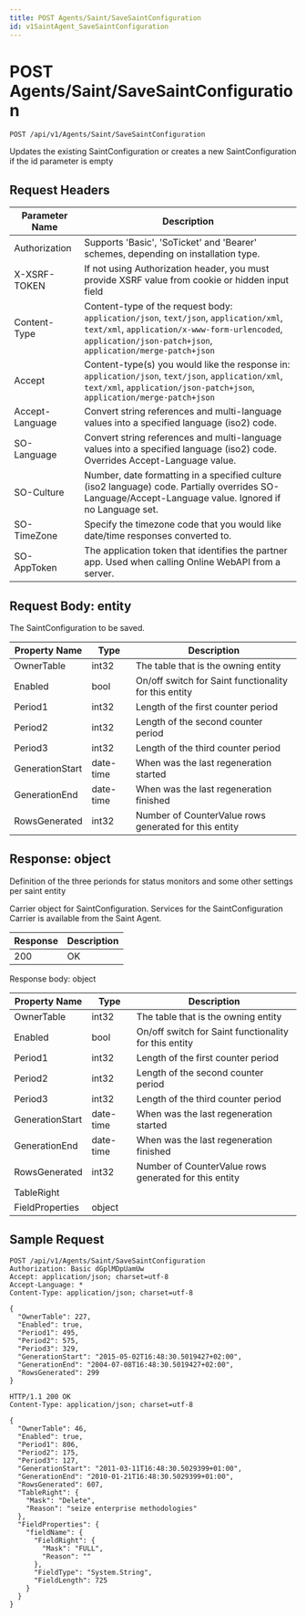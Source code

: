 ```yaml
---
title: POST Agents/Saint/SaveSaintConfiguration
id: v1SaintAgent_SaveSaintConfiguration
---
```


# POST Agents/Saint/SaveSaintConfiguration

```http
POST /api/v1/Agents/Saint/SaveSaintConfiguration
```

Updates the existing SaintConfiguration or creates a new SaintConfiguration if the id parameter is empty








## Request Headers

| Parameter Name | Description |
|----------------|-------------|
| Authorization  | Supports 'Basic', 'SoTicket' and 'Bearer' schemes, depending on installation type. |
| X-XSRF-TOKEN   | If not using Authorization header, you must provide XSRF value from cookie or hidden input field |
| Content-Type | Content-type of the request body: `application/json`, `text/json`, `application/xml`, `text/xml`, `application/x-www-form-urlencoded`, `application/json-patch+json`, `application/merge-patch+json` |
| Accept         | Content-type(s) you would like the response in: `application/json`, `text/json`, `application/xml`, `text/xml`, `application/json-patch+json`, `application/merge-patch+json` |
| Accept-Language | Convert string references and multi-language values into a specified language (iso2) code. |
| SO-Language | Convert string references and multi-language values into a specified language (iso2) code. Overrides Accept-Language value. |
| SO-Culture | Number, date formatting in a specified culture (iso2 language) code. Partially overrides SO-Language/Accept-Language value. Ignored if no Language set. |
| SO-TimeZone | Specify the timezone code that you would like date/time responses converted to. |
| SO-AppToken | The application token that identifies the partner app. Used when calling Online WebAPI from a server. |

## Request Body: entity  

The SaintConfiguration to be saved. 

| Property Name | Type |  Description |
|----------------|------|--------------|
| OwnerTable | int32 | The table that is the owning entity |
| Enabled | bool | On/off switch for Saint functionality for this entity |
| Period1 | int32 | Length of the first counter period |
| Period2 | int32 | Length of the second counter period |
| Period3 | int32 | Length of the third counter period |
| GenerationStart | date-time | When was the last regeneration started |
| GenerationEnd | date-time | When was the last regeneration finished |
| RowsGenerated | int32 | Number of CounterValue rows generated for this entity |


## Response: object

Definition of the three perionds for status monitors and some other settings per saint entity



Carrier object for SaintConfiguration.
Services for the SaintConfiguration Carrier is available from the <see cref="T:SuperOffice.CRM.Services.ISaintAgent">Saint Agent</see>.

| Response | Description |
|----------------|-------------|
| 200 | OK |

Response body: object

| Property Name | Type |  Description |
|----------------|------|--------------|
| OwnerTable | int32 | The table that is the owning entity |
| Enabled | bool | On/off switch for Saint functionality for this entity |
| Period1 | int32 | Length of the first counter period |
| Period2 | int32 | Length of the second counter period |
| Period3 | int32 | Length of the third counter period |
| GenerationStart | date-time | When was the last regeneration started |
| GenerationEnd | date-time | When was the last regeneration finished |
| RowsGenerated | int32 | Number of CounterValue rows generated for this entity |
| TableRight |  |  |
| FieldProperties | object |  |

## Sample Request

```http!
POST /api/v1/Agents/Saint/SaveSaintConfiguration
Authorization: Basic dGplMDpUamUw
Accept: application/json; charset=utf-8
Accept-Language: *
Content-Type: application/json; charset=utf-8

{
  "OwnerTable": 227,
  "Enabled": true,
  "Period1": 495,
  "Period2": 575,
  "Period3": 329,
  "GenerationStart": "2015-05-02T16:48:30.5019427+02:00",
  "GenerationEnd": "2004-07-08T16:48:30.5019427+02:00",
  "RowsGenerated": 299
}
```

```http_
HTTP/1.1 200 OK
Content-Type: application/json; charset=utf-8

{
  "OwnerTable": 46,
  "Enabled": true,
  "Period1": 806,
  "Period2": 175,
  "Period3": 127,
  "GenerationStart": "2011-03-11T16:48:30.5029399+01:00",
  "GenerationEnd": "2010-01-21T16:48:30.5029399+01:00",
  "RowsGenerated": 607,
  "TableRight": {
    "Mask": "Delete",
    "Reason": "seize enterprise methodologies"
  },
  "FieldProperties": {
    "fieldName": {
      "FieldRight": {
        "Mask": "FULL",
        "Reason": ""
      },
      "FieldType": "System.String",
      "FieldLength": 725
    }
  }
}
```